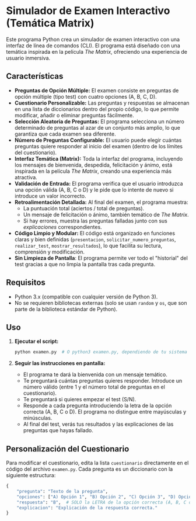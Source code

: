 # Simulador de Examen Interactivo (Temática Matrix)

Este programa Python crea un simulador de examen interactivo con una interfaz de línea de comandos (CLI).  El programa está diseñado con una temática inspirada en la película *The Matrix*, ofreciendo una experiencia de usuario inmersiva.

## Características

*   **Preguntas de Opción Múltiple:** El examen consiste en preguntas de opción múltiple (tipo test) con cuatro opciones (A, B, C, D).
*   **Cuestionario Personalizable:** Las preguntas y respuestas se almacenan en una lista de diccionarios dentro del propio código, lo que permite modificar, añadir o eliminar preguntas fácilmente.
*   **Selección Aleatoria de Preguntas:** El programa selecciona un número determinado de preguntas al azar de un conjunto más amplio, lo que garantiza que cada examen sea diferente.
*   **Número de Preguntas Configurable:** El usuario puede elegir cuántas preguntas quiere responder al inicio del examen (dentro de los límites del cuestionario).
*   **Interfaz Temática (Matrix):**  Toda la interfaz del programa, incluyendo los mensajes de bienvenida, despedida, felicitación y ánimo, está inspirada en la película *The Matrix*, creando una experiencia más atractiva.
*   **Validación de Entrada:** El programa verifica que el usuario introduzca una opción válida (A, B, C o D) y le pide que lo intente de nuevo si introduce un valor incorrecto.
*   **Retroalimentación Detallada:** Al final del examen, el programa muestra:
    *   La puntuación total (aciertos / total de preguntas).
    *   Un mensaje de felicitación o ánimo, también temático de *The Matrix*.
    *   Si hay errores, muestra las preguntas falladas junto con sus *explicaciones* correspondientes.
*   **Código Limpio y Modular:** El código está organizado en funciones claras y bien definidas (`presentacion`, `solicitar_numero_preguntas`, `realizar_test`, `mostrar_resultados`), lo que facilita su lectura, comprensión y modificación.
*   **Sin Limpieza de Pantalla**: El programa permite ver todo el "historial" del test gracias a que no limpia la pantalla tras cada pregunta.

## Requisitos

*   Python 3.x (compatible con cualquier versión de Python 3).
*   No se requieren bibliotecas externas (solo se usan `random` y `os`, que son parte de la biblioteca estándar de Python).

## Uso

1.  **Ejecutar el script:**

    ```bash
    python examen.py  # O python3 examen.py, dependiendo de tu sistema
    ```

2.  **Seguir las instrucciones en pantalla:**
    *   El programa te dará la bienvenida con un mensaje temático.
    *   Te preguntará cuántas preguntas quieres responder.  Introduce un número válido (entre 1 y el número total de preguntas en el cuestionario).
    *   Te preguntará si quieres empezar el test (S/N).
    *   Responde a cada pregunta introduciendo la letra de la opción correcta (A, B, C o D).  El programa no distingue entre mayúsculas y minúsculas.
    *   Al final del test, verás tus resultados y las explicaciones de las preguntas que hayas fallado.

## Personalización del Cuestionario

Para modificar el cuestionario, edita la lista `cuestionario` directamente en el código del archivo `examen.py`.  Cada pregunta es un diccionario con la siguiente estructura:

```python
{
    "pregunta": "Texto de la pregunta",
    "opciones": ["A) Opción 1", "B) Opción 2", "C) Opción 3", "D) Opción 4"],
    "respuesta": "B",  # SOLO la LETRA de la opción correcta (A, B, C o D)
    "explicacion": "Explicación de la respuesta correcta."
}
